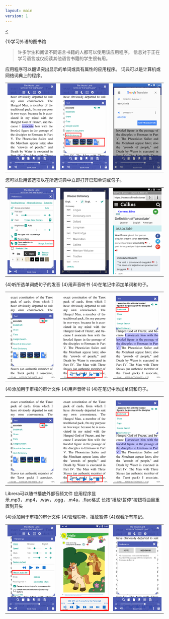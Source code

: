 ```yaml
---
layout: main
version: 1
---
```

[<](/wiki/faq/zh)

{1}学习外语的图书馆

>许多学生和阅读不同语言书籍的人都可以使用该应用程序。
信息对于正在学习语言或仅阅读其他语言书籍的学生很有用。

应用程序可以翻译突出显示的单词或具有属性的应用程序。
词典可以是计算机或网络词典上的程序。

||||
|-|-|-|
|![](1.png)|![](2.png)|![](3.png)|


您可以启用该选项以在所选词典中立即打开已知单词或句子。

||||
|-|-|-|
|![](4.png)|![](5.png)|![](6.png)|


{4}听所选单词或句子的发音
{4}用声音听书
{4}在笔记中添加单词和句子。

||||
|-|-|-|
|![](7.png)|![](8.png)|![](9.png)|


{4}添加用于审核的审计文件
{4}用声音听书
{4}在笔记中添加单词和句子。

||||
|-|-|-|
|![](7.png)|![](8.png)|![](9.png)|


Librera可以随书播放外部音频文件
应用程序显示.mp3，.mp4，.wav，.ogg，.m4a，.flac格式
长按“播放\暂停”按钮将曲目重置到开头

{4}添加用于审核的审计文件
{4}管理聆听，播放暂停
{4}观看所有笔记。

||||
|-|-|-|
|![](10.png)|![](11.png)|![](12.png)|
